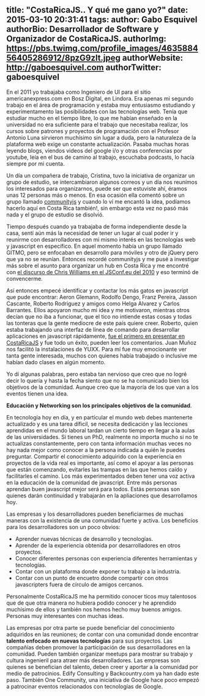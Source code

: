 title: "CostaRicaJS.. Y qué me gano yo?"
date: 2015-03-10 20:31:41
tags:
author: Gabo Esquivel
authorBio:  Desarrollador de Software y Organizador de CostaRicaJS.
authorImg:  https://pbs.twimg.com/profile_images/463588456405286912/8pzG9zlt.jpeg
authorWebsite:  http://gaboesquivel.com
authorTwitter: gaboesquivel
---

En el 2011 yo trabajaba como Ingeniero de UI para el sitio americanexpress.com en Bosz Digital, en Lindora. Era apenas mi segundo trabajo en el área de programación y estaba muy entusiasmo estudiando y experimentamento las posibilidades con las tecnologías web. Tenía que estudiar mucho en el tiempo libre, lo que me habían enseñado en la universidad no era suficiente para el trabajo que necesitaba realizar, los cursos sobre patrones y proyectos de programación con el Profesor Antonio Luna sirvieron muchísimo sin lugar a duda, pero la naturaleza de la plataforma web exige un constante actualización. Pasaba muchas horas leyendo blogs, viendos videos del google i/o y otras conferencias por youtube, leía en el bus de camino al trabajo, escuchaba podcasts, lo hacía siempre por mi cuenta. 

Un día un compañera de trabajo, Cristina, tuvo la iniciativa de organizar un grupo de estudio, se intercambiaron algunos correos y un día nos reunímos los interesados para organizarnos, puede ser que estuviste ahí, éramos unas 12 personas más o menos. En esa ocasión ella comentó sobre un grupo llamado [communityjs](http://communityjs.org) y cuando lo ví me encantó la idea, podíamos hacerlo aquí en Costa Rica también!, sin embargo esta vez no pasó más nada y el grupo de estudio se disolvió.

Tiempo después cuando ya trabajaba de forma independiente desde la casa, sentí aún más la necesidad de tener un lugar al cual poder ir y reunirme con desarrolladores con mi mismo interés en las tecnologías web y javascript en específico. En aquel momento había un grupo llamado GITMO, pero se enfocaban en desarrollo para móviles y otro de jQuery pero que ya no se reunían. Entonces recordé communityjs y me pusé a investigar más sobre el asunto para organizar un hub en Costa Rica y me encontré con [el discurso de Chris Williams en el JSConf.eu del 2010](https://www.youtube.com/watch?v=23Yxji-tEfc) y eso terminó de convencerme. 
<!-- more -->
Así entonces empecé identificar y contactar los más gatos en javascript que pude encontrar: Aeron Glemann, Rodolfo Dengo, Franz Pereira, Jasson Cascante, Roberto Rodriguez y amigos como Helga Alvarez y Carlos Barrantes. Ellos apoyaron mucho mi idea y me motivaron, mientras otros decían que no iba a funcionar, que el tico no intiende estas cosas y todas las tonteras que la gente mediocre de este país quiere creer. Roberto, quien estaba trabajando una interfaz de línea de comando para desarrollar aplicaciones en javascript rápidamente, [fue el primero en presentar en CostaRicaJS](http://www.meetup.com/costaricajs/events/64431202/) y fue todo un éxito, pueden leer los comentarios. Juan Muñoz nos facilitó la instalaciones de YUXX. Para mí fue muy emocionante ver tanta gente interesada, muchos con quienes había trabajado o inclusive me habían dado clases en algún momento. 

Yo dí algunas palabras, pero estaba tan nervioso que creo que no logré decir lo quería y hasta la fecha siento que no se ha comunicado bien los objetivos de la comunidad. Aunque creo que la mayoría de los que van a los eventos tienen una idea.

__Educación y Networking son los principales objetivos de la comunidad__. 

En tecnología hoy en día, y en particular el mundo web debes mantenerte actualizado y es una tarea díficil, se necesita dedicación y las lecciones aprendidas en el mundo laboral tardan un cierto tiempo en llegar a la aulas de las universidades. Si tienes un PhD, realmente no importa mucho si no te actualizas constantemente, pero con tanta información muchas veces no hay nada mejor como conocer a la persona indicada a quién le puedes preguntar. Compartir el conocimiento adquirido con la experiencia en proyectos de la vida real es importante, así como el apoyar a las personas que están comenzando, evitarles las trampas en las que hemos caído y facilitarles el camino. Los más experimentados deben tener una voz activa en la educación de la comunidad de javascript. Entre más personas aprendan buen javascript mejor será para todos. Estás personas son quienes darán continuidad y trabajarán en la apliaciones que desarrollamos hoy. 

Las empresas y los desarrolladores pueden beneficiarmes de muchas maneras con la existencia de una comunidad fuerte y activa. Los beneficios para los desarrolladores son un poco obvios:

- Aprender nuevas técnicas de desarrollo y tecnologías. 
- Aprender de la experiencia obtenida por desarrolladores en otros proyectos. 
- Conocer diferentes personas con experiencia diferentes herramientas y tecnologías. 
- Contar con un plataforma donde exponer tu trabajo a la industria.
- Contar con un punto de encuetro donde compartir con otros javascripters fuera de círculo de amigos cercanos. 

Personalmente CostaRicaJS me ha permitido conocer ticos muy talentosos que de que otra manera no hubiera podido conocer y he aprendido muchísimo de ellos y también nos hemos hecho muy buenos amigos. Personas muy interesantes con muchas ideas.

Las empresas por otra parte se puede beneficiar del conocimiento adquiridos en las reuniones; de contar con una comunidad donde encontrar __talento enfocado en nuevas tecnologías__ para sus proyectos. Las compañías deben promover la participación de sus desarrolladores en la comunidad. Pueden también organizar meetups para mostrar su trabajo y cultura ingenieril para atraer más desarrolladores. Las empresas son quienes se benefician del talento, deben creer y aportar a la comunidad por medio de patrocinios. Edify Consulting y Backcountry.com ya han dado este paso. También One Community, una iniciativa de Google hace poco empezó a patrocinar eventos relacionados con tecnologías de Google.



